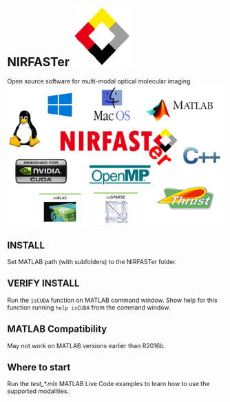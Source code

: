 # NIRFASTer ![NIRFASTer](toolbox/help/html/LOGO_nirfast_diamond.png)
Open source software for multi-modal optical molecular imaging
![NIRFASTer](toolbox/help/html/NIRFASTer.png )

## INSTALL
Set MATLAB path (with subfolders) to the NIRFASTer folder.

## VERIFY INSTALL
Run the `isCUDA` function on MATLAB command window.
Show help for this function running `help isCUDA` from the command window.

## MATLAB Compatibility
May not work on MATLAB versions earlier than R2016b.

## Where to start
Run the *test_\*.mlx* MATLAB Live Code examples to learn how to use the supported modalities.
